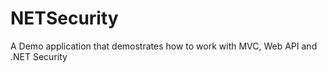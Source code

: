 NETSecurity
===========

A Demo application that demostrates how to work with MVC, Web API and .NET Security 
